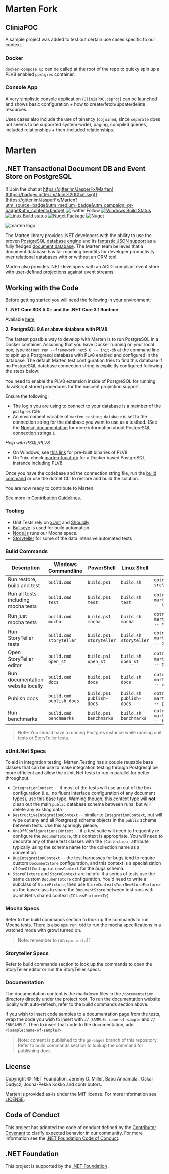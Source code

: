 # Marten Fork

## CliniaPOC

A sample project was added to test out certain use cases specific to our context.

### Docker

`docker-compose up` can be called at the root of the repo to quicky spin up a PLV8 enabled `postgres` container.

### Console App

A very simplistic console application (`CliniaPOC.csproj`) can be launched and shows basic configuration + how to create/fetch/update/delete resources.

Uses cases also include the use of tenancy (`cojoined`, since `separate` does not seems to be supported system-wide), paging, compiled queries, included relationships + then-included relationships.

# Marten

## .NET Transactional Document DB and Event Store on PostgreSQL

[![Join the chat at https://gitter.im/JasperFx/Marten](https://badges.gitter.im/Join%20Chat.svg)](https://gitter.im/JasperFx/Marten?utm_source=badge&utm_medium=badge&utm_campaign=pr-badge&utm_content=badge)
![Twitter Follow](https://img.shields.io/twitter/follow/marten_lib?logo=Twitter&style=flat-square)
[![Windows Build Status](https://ci.appveyor.com/api/projects/status/va5br63j7sbx74cm/branch/master?svg=true)](https://ci.appveyor.com/project/jasper-ci/marten/branch/master)
[![Linux Build status](https://dev.azure.com/jasperfx-marten/marten/_apis/build/status/marten?branchName=master)](https://dev.azure.com/jasperfx-marten/marten/_build/latest?definitionId=1&branchName=master)
[![Nuget Package](https://badgen.net/nuget/v/marten)](https://www.nuget.org/packages/Marten/)
[![Nuget](https://img.shields.io/nuget/dt/marten)](https://www.nuget.org/packages/Marten/)

![marten logo](http://jasperfx.github.io/marten/content/images/banner.png)

The Marten library provides .NET developers with the ability to use the proven [PostgreSQL database engine](http://www.postgresql.org/) and its [fantastic JSON support](https://www.compose.io/articles/is-postgresql-your-next-json-database/) as a fully fledged [document database](https://en.wikipedia.org/wiki/Document-oriented_database). The Marten team believes that a document database has far reaching benefits for developer productivity over relational databases with or without an ORM tool.

Marten also provides .NET developers with an ACID-compliant event store with user-defined projections against event streams.

## Working with the Code

Before getting started you will need the following in your environment:

**1. .NET Core SDK 5.0+ and the .NET Core 3.1 Runtime**

Available [here](https://dotnet.microsoft.com/download)

**2. PostgreSQL 9.6 or above database with PLV8**

The fastest possible way to develop with Marten is to run PostgreSQL in a Docker container. Assuming that you have
Docker running on your local box, type `dotnet run --framework net5.0 -- init-db` at the command line to spin up a Postgresql database with
PLv8 enabled and configured in the database. The default Marten test configuration tries to find this database if no
PostgreSQL database connection string is explicitly configured following the steps below:

You need to enable the PLV8 extension inside of PostgreSQL for running JavaScript stored procedures for the nascent projection support.

Ensure the following:

-   The login you are using to connect to your database is a member of the `postgres` role
-   An environment variable of `marten_testing_database` is set to the connection string for the database you want to use as a testbed. (See the [Npgsql documentation](http://www.npgsql.org/doc/connection-string-parameters.html) for more information about PostgreSQL connection strings ).

_Help with PSQL/PLV8_

-   On Windows, see [this link](http://www.postgresonline.com/journal/archives/360-PLV8-binaries-for-PostgreSQL-9.5-windows-both-32-bit-and-64-bit.html) for pre-built binaries of PLV8
-   On \*nix, check [marten-local-db](https://github.com/eouw0o83hf/marten-local-db) for a Docker based PostgreSQL instance including PLV8.

Once you have the codebase and the connection string file, run the [build command](https://github.com/JasperFx/marten#build-commands) or use the dotnet CLI to restore and build the solution.

You are now ready to contribute to Marten.

See more in [Contribution Guidelines](CONTRIBUTING.md).

### Tooling

-   Unit Tests rely on [xUnit](http://xunit.github.io/) and [Shouldly](https://github.com/shouldly/shouldly)
-   [Bullseye](https://github.com/adamralph/bullseye) is used for build automation.
-   [Node.js](https://nodejs.org/en/) runs our Mocha specs.
-   [Storyteller](http://storyteller.github.io) for some of the data intensive automated tests

### Build Commands

| Description                         | Windows Commandline      | PowerShell               | Linux Shell             | DotNet CLI                                         |
| ----------------------------------- | ------------------------ | ------------------------ | ----------------------- | -------------------------------------------------- |
| Run restore, build and test         | `build.cmd`              | `build.ps1`              | `build.sh`              | `dotnet build src\Marten.sln`                      |
| Run all tests including mocha tests | `build.cmd test`         | `build.ps1 test`         | `build.sh test`         | `dotnet run -p martenbuild.csproj -- test`         |
| Run just mocha tests                | `build.cmd mocha`        | `build.ps1 mocha`        | `build.sh mocha`        | `dotnet run -p martenbuild.csproj -- mocha`        |
| Run StoryTeller tests               | `build.cmd storyteller`  | `build.ps1 storyteller`  | `build.sh storyteller`  | `dotnet run -p martenbuild.csproj -- storyteller`  |
| Open StoryTeller editor             | `build.cmd open_st`      | `build.ps1 open_st`      | `build.sh open_st`      | `dotnet run -p martenbuild.csproj -- open_st`      |
| Run documentation website locally   | `build.cmd docs`         | `build.ps1 docs`         | `build.sh docs`         | `dotnet run -p martenbuild.csproj -- docs`         |
| Publish docs                        | `build.cmd publish-docs` | `build.ps1 publish-docs` | `build.sh publish-docs` | `dotnet run -p martenbuild.csproj -- publish-docs` |
| Run benchmarks                      | `build.cmd benchmarks`   | `build.ps1 benchmarks`   | `build.sh benchmarks`   | `dotnet run -p martenbuild.csproj -- benchmarks`   |

> Note: You should have a running Postgres instance while running unit tests or StoryTeller tests.

### xUnit.Net Specs

To aid in integration testing, Marten.Testing has a couple reusable base classes that can be use
to make integration testing through Postgresql be more efficient and allow the xUnit.Net tests
to run in parallel for better throughput.

-   `IntegrationContext` -- if most of the tests will use an out of the box configuration
    (i.e., no fluent interface configuration of any document types), use this base type. Warning though,
    this context type will **not** clean out the main `public` database schema between runs,
    but will delete any existing data
-   `DestructiveIntegrationContext` -- similar to `IntegrationContext`, but will wipe out any and all
    Postgresql schema objects in the `public` schema between tests. Use this sparingly please.
-   `OneOffConfigurationsContext` -- if a test suite will need to frequently re-configure
    the `DocumentStore`, this context is appropriate. You will need to decorate any of these
    test classes with the `[Collection]` attribute, typically using the schema name for the
    collection name as a convention
-   `BugIntegrationContext` -- the test harnesses for bugs tend to require custom `DocumentStore`
    configuration, and this context is a specialization of `OneOffConfigurationsContext` for
    the _bugs_ schema.
-   `StoreFixture` and `StoreContext` are helpful if a series of tests use the same custom
    `DocumentStore` configuration. You'd need to write a subclass of `StoreFixture`, then use
    `StoreContext<YourNewStoreFixture>` as the base class to share the `DocumentStore` between
    test runs with xUnit.Net's shared context (`IClassFixture<T>`)

### Mocha Specs

Refer to the build commands section to look up the commands to run Mocha tests. There is also `npm run tdd` to run the mocha specifications
in a watched mode with growl turned on.

> Note: remember to run `npm install`

### Storyteller Specs

Refer to build commands section to look up the commands to open the StoryTeller editor or run the StoryTeller specs.

### Documentation

The documentation content is the markdown files in the `/documentation` directory directly under the project root. To run the documentation website locally with auto-refresh, refer to the build commands section above.

If you wish to insert code samples to a documentation page from the tests, wrap the code you wish to insert with
`// SAMPLE: name-of-sample` and `// ENDSAMPLE`.
Then to insert that code to the documentation, add `<[sample:name-of-sample]>`.

> Note: content is published to the `gh-pages` branch of this repository. Refer to build commands section to lookup the command for publishing docs.

## License

Copyright © .NET Foundation, Jeremy D. Miller, Babu Annamalai, Oskar Dudycz, Joona-Pekka Kokko and contributors.

Marten is provided as-is under the MIT license. For more information see [LICENSE](LICENSE).

## Code of Conduct

This project has adopted the code of conduct defined by the [Contributor Covenant](http://contributor-covenant.org/) to clarify expected behavior in our community.
For more information see the [.NET Foundation Code of Conduct](http://www.dotnetfoundation.org/code-of-conduct).

## .NET Foundation

This project is supported by the [.NET Foundation](http://www.dotnetfoundation.org) .

